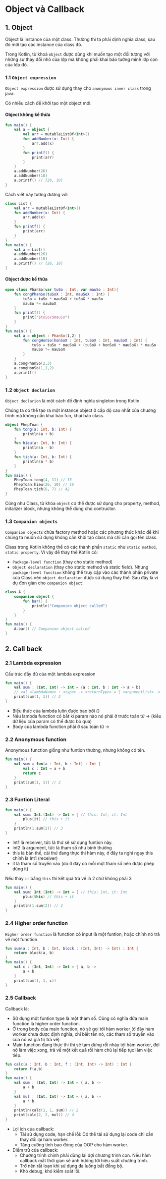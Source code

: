 # Object và Callback
## 1. Object
Object là instance của một class. Thường thì ta phải định nghĩa class, sau đó mới tạo các instance của class đó.

Trong Kotlin, từ khoá `object` được dùng khi muốn tạo một đối tượng với những sự thay đổi nhỏ của lớp mà không phải khai báo tường minh lớp con của lớp đó.
### 1.1 `Object expression`
`Object expression` được sử dụng thay cho `anonymous inner class` trong java.

Có nhiều cách để khởi tạo một object mới:
#### Object không kế thừa
```kt
fun main() {
    val a = object {
        val arr = mutableListOf<Int>()
        fun addNumber(x: Int) {
            arr.add(x)
        }
        fun printf() {
            print(arr)
        }
    }
    a.addNumber(26)
    a.addNumber(10)
    a.printf() // [26, 10]
}
```
Cách viết này tương đương với
```kt
class List {
    val arr = mutableListOf<Int>()
    fun addNumber(x: Int) {
        arr.add(x)
    }
    fun printf() {
        print(arr)
    }
}
fun main() {
    val a = List()
    a.addNumber(26)
    a.addNumber(10)
    a.printf() // [26, 10]
}
```
#### Object được kế thừa
```kt
open class PhanSo(var tuSo : Int, var mauSo : Int){
    fun congPhanSo(tuSoX : Int, mauSoX : Int) {
        tuSo = tuSo * mauSoX + tuSoX * mauSo
        mauSo *= mauSoX
    }
    fun printf() {
        print("$tuSo/$mauSo")
    }
}
fun main() {
    val a = object : PhanSo(1,2) {
        fun congHonSo(honSoX : Int, tuSoX : Int, mauSoX : Int) {
            tuSo = tuSo * mauSoX + (tuSoX + honSoX * mauSoX) * mauSo
            mauSo *= mauSoX
        }
    }
    a.congPhanSo(2,3)
    a.congHonSo(1,1,2)
    a.printf()
}
```
### 1.2 `Object declarion`
`Object declarion` là một cách để định nghĩa singleton trong Kotlin.

Chúng ta có thể tạo ra một instance object ở cấp độ cao nhất của chương trình  mà không cần khai báo fun, khai báo class.
```kt
object PhepToan {
    fun tong(a: Int, b: Int) {
        println(a + b)
    }
    fun hieu(a: Int, b: Int) {
        println(a - b)
    }
    fun tich(a: Int, b: Int) {
        println(a * b)
    }
}
fun main() {
    PhepToan.tong(4, 11) // 15
    PhepToan.hieu(26, 10) // 16
    PhepToan.tich(6, 7) // 42
}
```
Cũng như Class, từ khóa `object` có thể được sử dụng cho property, method, initalizer block, nhưng không thể dùng cho contructor.
### 1.3 `Companion objects`
`Companion objects` chứa factory method hoặc các phương thức khác để khi chúng ta muốn sử dụng không cần khởi tạo class mà chỉ cần gọi tên class.

Class trong Kotlin không thể có các thành phần `static` như `static method`, `static property`. Vì vậy để thay thế Kotlin có:

- `Package-level function` (thay cho static method)
- `Object declaration` (thay cho static method và static field). Nhưng `package-level function` không thể truy cập vào các thành phần private của Class nên `object declaration` được sử dụng thay thế. Sau đây là ví dụ đơn giản cho `companion object`:
```kt
class A {
    companion object {
        fun bar() {
            println("Companion object called")
        } 
    } 
} 
fun main() {
    A.bar() // Companion object called
}
```
## 2. Call back
### 2.1 Lambda expression
Cấu trúc đầy đủ của một lambda expression
```kt
fun main() {
    val sum : (Int, Int) -> Int = {a : Int, b : Int -> a + b}
    // val <lambdaName> : <type> -> <returnType> = { <argumentList> -> <codeBody>}
    print(sum(1, 1)) // 2
}
```
- Biểu thức của lambda luôn được bao bởi {}
- Nếu lambda function có bất kì param nào nó phải ở trước toán tử -> (kiểu dữ liệu của param có thể được bỏ qua)
- Body của lambda function phải ở sau toán tử ->
### 2.2 Anonymous function
Anonymous function giống như funtion thường, nhưng không có tên.
```kt
fun main() {
    val sum = fun(a : Int, b : Int) : Int {
        val c : Int = a + b
        return c
    }
    print(sum(1, 1)) // 2
}
```
### 2.3 Funtion Literal
```kt
fun main() {
    val sum: Int.(Int) -> Int = { // this: Int, it: Int
        plus(it) // this + it
    }
    println(1.sum(2)) // 3
}
```
- Int1 là receiver, tức là thứ sẽ sử dụng funtion này.
- Int2 là argument, tức là tham số như bình thường
- this là bản thế, cái thứ đang thực thi hàm này, ở đây ta nghĩ ngay this chính là Int1 (receiver)
- it là tham số truyền vào (do ở đây có mỗi một tham số nên được phép dùng it)

Nếu thay `it` bằng `this` thì kết quả trả về là 2 chứ không phải 3
```kt
fun main() {
    val sum: Int.(Int) -> Int = { // this: Int, it: Int
        plus(this) // this + it
    }
    println(1.sum(2)) // 2
}
```
### 2.4 Higher order function
`Higher order function` là function có input là một funtion, hoặc chính nó trả về một function.
```kt
fun sum(a : Int, b : Int, block : (Int, Int) -> Int) : Int {
    return block(a, b)
}
fun main() {
    val c : (Int, Int) -> Int = { a, b ->
        a + b
    }
    print(sum(1, 1, c))
}
```
### 2.5 Callback
Callback là:
- Sử dụng một funtion type là một tham số. Cũng có nghĩa đứa main function là higher order function.
- Ở trong body của main function, nó sẽ gọi tới hàm worker (ở đây hàm worker chưa được định nghĩa, chỉ biết tên nó, các tham số truyền vào của nó và giá trị trả về)
- Main function đang thực thi thì sẽ tạm dừng rồi nhảy tới hàm worker, đợi nó làm việc xong, trả về một kết quả rồi hàm chủ lại tiếp tục làm việc tiếp.
```kt
fun calc(a : Int, b : Int, f : (Int, Int) -> Int) : Int {
    return f(a,b)
}
fun main() {
    val sum : (Int, Int) -> Int = { a, b -> 
        a + b
    }
    val mul : (Int, Int) -> Int = { a, b -> 
        a * b
    }
    println(calc(1, 1, sum)) // 2
    print(calc(2, 2, mul)) // 4
}
```
- Lợi ích của callback:
    + Tái sử dụng code, hạn chế lỗi: Có thể tái sử dụng lại code chỉ cần thay đổi lại hàm worker.
    + Tăng cường tính bao đóng của OOP cho hàm worker.
- Điểm trừ của callback:
    + Chương trình chính phải dừng lại đợi chương trình con. Nếu hàm callback mất thời gian sẽ ảnh hưởng tới hiệu suất chương trình.
    + Trở nên rất loạn khi sử dụng đa luồng bất đồng bộ.
    + Khó debug, khó kiểm soát lỗi.
